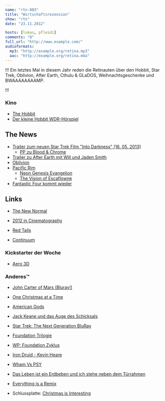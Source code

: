 ```yaml
---
name: "rtn-003"
title: "Wirtschaftsrezension"
show: "rtn"
date: "23.11.2012"

hosts: [lukas, pfleidi]
comments: "8"
full_url: "http://www.example.com/"
audioformats:
  mp3: "http://example.org/retina.mp3"
  aac: "http://example.org/retina.m4a"
---
```

!!!
Ein letztes Mal in diesem Jahr reden die Retinauten über den Hobbit, Star Trek, Oblivion, After Earth, Cthulu & GLaDOS, Weihnachtsgeschenke und BWAAAAAAAAMP.

!!!

### Kino

- [The Hobbit]( http://www.imdb.com/title/tt0903624/?ref_=fn_al_tt_4 )
- [Der kleine Hobbit WDR-Hörspiel]( http://www.amazon.de/Der-Hobbit/dp/B00435A1NY  )

## The News

- [Trailer zum neuen Star Trek Film "Into Darkness" (16. 05. 2013)]( http://trailers.apple.com/trailers/paramount/startrekintodarkness/ )
    * [PP zu Blood & Chrome]( http://retinacast.de/rtc-pp-e21-blood-and-chrome/ )
- [Trailer zu After Earth mit Will und Jaden Smith]( http://movies.yahoo.com/video/earth-trailer-1-170245149.html )
- [Oblivion]( http://trailers.apple.com/trailers/universal/oblivion/ )
- [Pacific Rim]( https://www.youtube.com/watch?v=2vKz7WnU83E )
    * [Neon Genesis Evangelion]( http://en.wikipedia.org/wiki/Neon_Genesis_Evangelion )
    * [The Vision of Escaflowne]( http://en.wikipedia.org/wiki/The_Vision_of_Escaflowne )
- [Fantastic Four kommt wieder]( http://www.sf-radio.net/webbeat/kino/meldung,fantasticfourkommt2015,1,17526,00.php )

## Links

- [The New Normal]( http://www.imdb.com/title/tt2087571 )

- [2012 in Cinematography]( http://imgur.com/a/H1yKw )
- [Red Tails]( http://www.imdb.com/title/tt0485985/ )
- [Continuum]( http://en.wikipedia.org/wiki/Continuum_(TV_series) )

### Kickstarter der Woche

- [Aero 3D]( http://www.kickstarter.com/projects/181123828/aero-3d-bird-flight-game-with-bill-nye-and-gamedes )

### Anderes™

- [John Carter of Mars (Bluray!)]( http://www.amazon.de/John-Carter-Zwischen-Welten-Blu-ray/dp/B007ERYPPI/ref=sr_1_1?ie=UTF8&qid=1355690652&sr=8-1?tag=retinacast04-21 )
- [One Christmas at a Time]( https://secure.jonathancoulton.com/ocaat/ )
- [American Gods]( http://www.amazon.de/American-Gods-Roman-Neil-Gaiman/dp/3453400372 )
- [Jack Keane und das Auge des Schicksals](http://www.amazon.de/gp/product/B0089BE3Q4/ref=as_li_ss_tl?ie=UTF8&camp=1638&creative=19454&creativeASIN=B0089BE3Q4&linkCode=as2&tag=trektrip?tag=retinacast04-21 )
- [Star Trek: The Next Generation BluRay
](http://www.amazon.de/gp/product/B008FN6VH0/ref=as_li_ss_tl?ie=UTF8&camp=1638&creative=19454&creativeASIN=B008FN6VH0&linkCode=as2&tag=trektrip?tag=retinacast04-21 )
- [Foundation Trilogie](http://www.amazon.de/Die-Foundation-Trilogie-Foundation-Imperium-Zweite/dp/3453164172?tag=retinacast04-21 )
 - [WP: Foundation Zyklus](http://de.wikipedia.org/wiki/Foundation-Zyklus )
- [Iron Druid - Kevin Heare]( http://www.amazon.de/Hounded-Druid-Chronicles-stories-ebook/dp/B004J4WN0I/ref=pd_sim_kinc_3?tag=retinacast04-21 )
- [Wham Vs PSY]( http://vimeo.com/54526179 )
- [Das Leben ist ein Erdbeben und ich stehe neben dem Türrahmen]( http://www.amazon.de/Leben-Erdbeben-stehe-neben-Türrahmen/dp/1479316784/ref=sr_1_1?ie=UTF8&qid=1355692505&sr=8-1?tag=retinacast04-21 )
- [Everything is a Remix]( http://vimeo.com/29996808 )

- Schlussplatte: [Christmas is Interesting]( http://www.jonathancoulton.com/store/downloads/ )